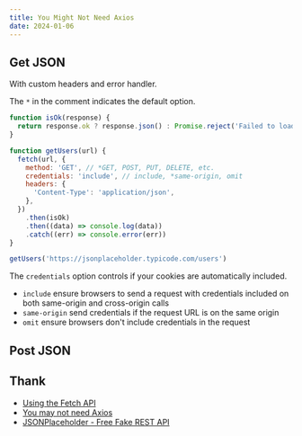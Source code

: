 ```yaml
---
title: You Might Not Need Axios
date: 2024-01-06
---
```


## Get JSON

With custom headers and error handler.

The `*` in the comment indicates the default option.

```js
function isOk(response) {
  return response.ok ? response.json() : Promise.reject('Failed to load data from server')
}

function getUsers(url) {
  fetch(url, {
    method: 'GET', // *GET, POST, PUT, DELETE, etc.
    credentials: 'include', // include, *same-origin, omit
    headers: {
      'Content-Type': 'application/json',
    },
  })
    .then(isOk)
    .then((data) => console.log(data))
    .catch((err) => console.error(err))
}

getUsers('https://jsonplaceholder.typicode.com/users')
```

The `credentials` option controls if your cookies are automatically included.

- `include` ensure browsers to send a request with credentials included on both same-origin and cross-origin calls
- `same-origin` send credentials if the request URL is on the same origin
- `omit` ensure browsers don't include credentials in the request

## Post JSON






## Thank

- [Using the Fetch API](https://developer.mozilla.org/en-US/docs/Web/API/Fetch_API/Using_Fetch)
- [You may not need Axios](https://danlevy.net/you-may-not-need-axios/)
- [JSONPlaceholder - Free Fake REST API](https://jsonplaceholder.typicode.com/)




